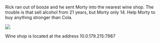 Rick ran out of booze and he sent Morty into the nearest wine shop. The trouble is that sell alcohol from 21 years, but Morty only 14. Help Morty to buy anything stronger than Cola.

![](04.jpg)

Wine shop is located at the address 10.0.179.215:7987
